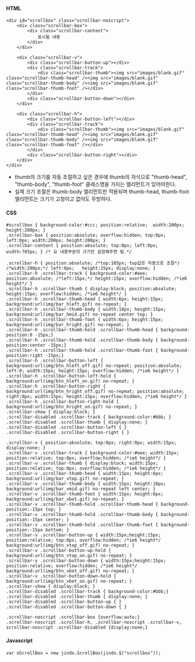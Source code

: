 #### HTML

	<div id="scrollbox" class="scrollbar-noscript">
	    <div class="scrollbar-box">
	        <div class="scrollbar-content">
	            표시될 내용
	        </div>
	    </div>
	     
	    <div class="scrollbar-v">
	        <div class="scrollbar-button-up"></div>
	        <div class="scrollbar-track">
	            <div class="scrollbar-thumb"><img src="images/blank.gif" class="scrollbar-thumb-head" /><img src="images/blank.gif" class="scrollbar-thumb-body" /><img src="images/blank.gif" class="scrollbar-thumb-foot" /></div>
	        </div>
	        <div class="scrollbar-button-down"></div>
	    </div>
	     
	    <div class="scrollbar-h">
	        <div class="scrollbar-button-left"></div>
	        <div class="scrollbar-track">
	            <div class="scrollbar-thumb"><img src="images/blank.gif" class="scrollbar-thumb-head" /><img src="images/blank.gif" class="scrollbar-thumb-body" /><img src="images/blank.gif" class="scrollbar-thumb-foot" /></div>
	        </div>
	        <div class="scrollbar-button-right"></div>
	    </div>
	</div>
                
+ thumb의 크기를 자동 조절하고 싶은 경우에 thumb의 자식으로 "thumb-head", "thumb-body", "thumb-foot"  클래스명을 가지는 엘리먼트가 있어야한다. 
+ 실제 크기 조절은 thumb-body 엘리먼트만 적용되며 thumb-head, thumb-foot 엘리먼트는 크기가 고정이고 없어도 무방하다.
 
#### CSS
	
	#scrollbox { background-color:#ccc; position:relative;  width:200px; height:200px; }
	.scrollbar-box { position:absolute; overflow:hidden; top:0px; left:0px; width:200px; height:200px; }
	.scrollbar-content { position:absolute; top:0px; left:0px; width:785px; } /* 요 내용부분의 크기만 설정해주면 됨.*/
	 
	.scrollbar-h { position:absolute; /*top:185px; top값은 자동으로 조절*/ /*width:200px;*/ left:0px;   height:15px; display:none; }
	.scrollbar-h .scrollbar-track { background-color:#eee; position:absolute; /*left:15px;*/ height:15px; overflow:hidden; /*ie6 height*/ }
	.scrollbar-h .scrollbar-thumb { display:block; position:absolute; height:15px; overflow:hidden; /*ie6 height*/ }
	.scrollbar-h .scrollbar-thumb-head { width:6px; height:15px; background:url(img/bar_hleft.gif) no-repeat; }
	.scrollbar-h .scrollbar-thumb-body { width:18px; height:15px; background:url(img/bar_hmid.gif) no-repeat center top; }
	.scrollbar-h .scrollbar-thumb-foot { width:6px; height:15px; background:url(img/bar_hright.gif) no-repeat; }
	.scrollbar-h .scrollbar-thumb-hold .scrollbar-thumb-head { background-position:0 -15px;}
	.scrollbar-h .scrollbar-thumb-hold .scrollbar-thumb-body { background-position:center -15px;}
	.scrollbar-h .scrollbar-thumb-hold .scrollbar-thumb-foot { background-position:right -15px;}
	.scrollbar-h .scrollbar-button-left { background:url(img/btn_hleft_off.gif) no-repeat; position:absolute; left:0; width:15px; height:15px; overflow:hidden; /*ie6 height*/ }
	.scrollbar-h .scrollbar-button-left-hold { background:url(img/btn_hleft_on.gif) no-repeat; }
	.scrollbar-h .scrollbar-button-right { background:url(img/btn_hright_off.gif) no-repeat; position:absolute; right:0px; width:15px; height:15px; overflow:hidden; /*ie6 height*/ }
	.scrollbar-h .scrollbar-button-right-hold { background:url(img/btn_hright_on.gif) no-repeat; }
	.scrollbar-show { display:block; }
	.scrollbar-disabled .scrollbar-track { background-color:#bbb; }
	.scrollbar-disabled .scrollbar-thumb { display:none; }
	.scrollbar-disabled .scrollbar-button-left { }
	.scrollbar-disabled .scrollbar-button-right { }
	 
	.scrollbar-v { position:absolute; top:0px; right:0px; width:15px; display:none; }
	.scrollbar-v .scrollbar-track { background-color:#eee; width:15px; position:relative; top:0px; overflow:hidden; /*ie6 height*/ }
	.scrollbar-v .scrollbar-thumb { display:block; width:15px; position:relative; top:0px; overflow:hidden; /*ie6 height*/ }
	.scrollbar-v .scrollbar-thumb-head { width:15px; height:6px; background:url(img/bar_vtop.gif) no-repeat; }
	.scrollbar-v .scrollbar-thumb-body { width:15px; height:18px; background:url(img/bar_vmid.gif) no-repeat left center; }
	.scrollbar-v .scrollbar-thumb-foot { width:15px; height:6px; background:url(img/bar_vbot.gif) no-repeat; }
	.scrollbar-v .scrollbar-thumb-hold .scrollbar-thumb-head { background-position:-15px top; }
	.scrollbar-v .scrollbar-thumb-hold .scrollbar-thumb-body { background-position:-15px center; }
	.scrollbar-v .scrollbar-thumb-hold .scrollbar-thumb-foot { background-position:-15px bottom; }
	.scrollbar-v .scrollbar-button-up { width:15px;height:15px; position:relative; top:0px; overflow:hidden; /*ie6 height*/ background:url(img/btn_vtop_off.gif) no-repeat; }
	.scrollbar-v .scrollbar-button-up-hold { background:url(img/btn_vtop_on.gif) no-repeat; }
	.scrollbar-v .scrollbar-button-down { width:15px;height:15px; position:relative; overflow:hidden; /*ie6 height*/ background:url(img/btn_vbot_off.gif) no-repeat; }
	.scrollbar-v .scrollbar-button-down-hold { background:url(img/btn_vbot_on.gif) no-repeat; }
	.scrollbar-show { display:block; }
	.scrollbar-disabled .scrollbar-track { background-color:#bbb;}
	.scrollbar-disabled .scrollbar-thumb { display:none; }
	.scrollbar-disabled .scrollbar-button-up { }
	.scrollbar-disabled .scrollbar-button-down { }
	 
	.scrollbar-noscript .scrollbar-box {overflow:auto;}
	.scrollbar-noscript .scrollbar-h, .scrollbar-noscript .scrollbar-v, scrollbar-noscript .scrollbar-disabled {display:none;}

#### Javascript

	var oScrollBox = new jindo.ScrollBox(jindo.$("scrollbox"));
